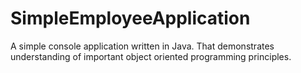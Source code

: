 # SimpleEmployeeApplication
A simple console application written in Java. That demonstrates understanding of important object oriented programming principles.
